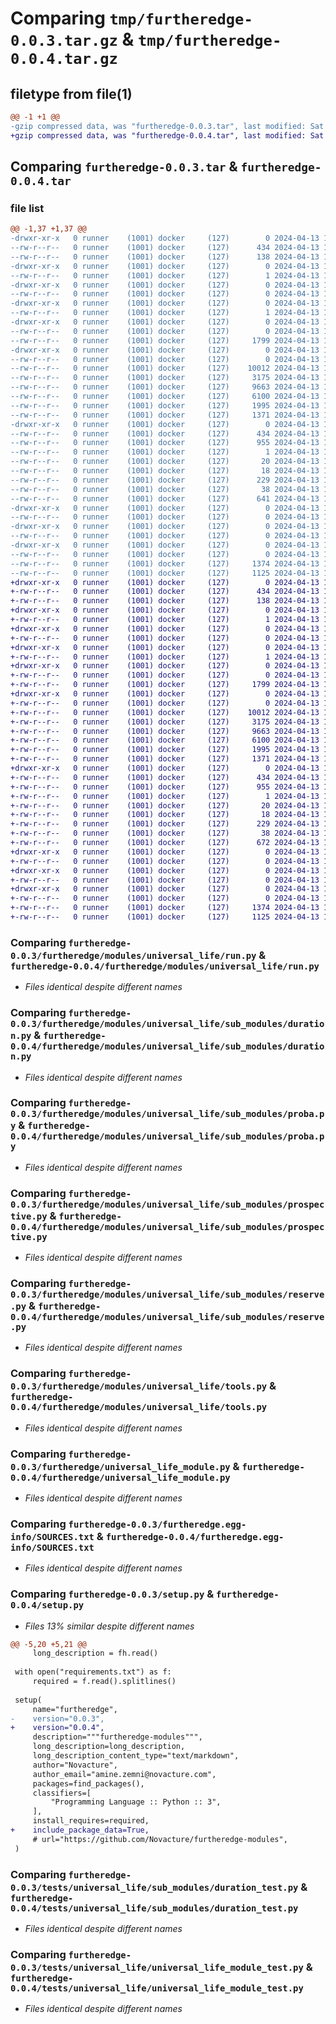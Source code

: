 # Comparing `tmp/furtheredge-0.0.3.tar.gz` & `tmp/furtheredge-0.0.4.tar.gz`

## filetype from file(1)

```diff
@@ -1 +1 @@
-gzip compressed data, was "furtheredge-0.0.3.tar", last modified: Sat Apr 13 14:39:03 2024, max compression
+gzip compressed data, was "furtheredge-0.0.4.tar", last modified: Sat Apr 13 14:47:13 2024, max compression
```

## Comparing `furtheredge-0.0.3.tar` & `furtheredge-0.0.4.tar`

### file list

```diff
@@ -1,37 +1,37 @@
-drwxr-xr-x   0 runner    (1001) docker     (127)        0 2024-04-13 14:39:03.742156 furtheredge-0.0.3/
--rw-r--r--   0 runner    (1001) docker     (127)      434 2024-04-13 14:39:03.742156 furtheredge-0.0.3/PKG-INFO
--rw-r--r--   0 runner    (1001) docker     (127)      138 2024-04-13 14:38:51.000000 furtheredge-0.0.3/README.md
-drwxr-xr-x   0 runner    (1001) docker     (127)        0 2024-04-13 14:39:03.738156 furtheredge-0.0.3/furtheredge/
--rw-r--r--   0 runner    (1001) docker     (127)        1 2024-04-13 14:38:51.000000 furtheredge-0.0.3/furtheredge/__init__.py
-drwxr-xr-x   0 runner    (1001) docker     (127)        0 2024-04-13 14:39:03.738156 furtheredge-0.0.3/furtheredge/inputs/
--rw-r--r--   0 runner    (1001) docker     (127)        0 2024-04-13 14:38:51.000000 furtheredge-0.0.3/furtheredge/inputs/__init__.py
-drwxr-xr-x   0 runner    (1001) docker     (127)        0 2024-04-13 14:39:03.738156 furtheredge-0.0.3/furtheredge/modules/
--rw-r--r--   0 runner    (1001) docker     (127)        1 2024-04-13 14:38:51.000000 furtheredge-0.0.3/furtheredge/modules/__init__.py
-drwxr-xr-x   0 runner    (1001) docker     (127)        0 2024-04-13 14:39:03.738156 furtheredge-0.0.3/furtheredge/modules/universal_life/
--rw-r--r--   0 runner    (1001) docker     (127)        0 2024-04-13 14:38:51.000000 furtheredge-0.0.3/furtheredge/modules/universal_life/__init__.py
--rw-r--r--   0 runner    (1001) docker     (127)     1799 2024-04-13 14:38:51.000000 furtheredge-0.0.3/furtheredge/modules/universal_life/run.py
-drwxr-xr-x   0 runner    (1001) docker     (127)        0 2024-04-13 14:39:03.738156 furtheredge-0.0.3/furtheredge/modules/universal_life/sub_modules/
--rw-r--r--   0 runner    (1001) docker     (127)        0 2024-04-13 14:38:51.000000 furtheredge-0.0.3/furtheredge/modules/universal_life/sub_modules/__init__.py
--rw-r--r--   0 runner    (1001) docker     (127)    10012 2024-04-13 14:38:51.000000 furtheredge-0.0.3/furtheredge/modules/universal_life/sub_modules/duration.py
--rw-r--r--   0 runner    (1001) docker     (127)     3175 2024-04-13 14:38:51.000000 furtheredge-0.0.3/furtheredge/modules/universal_life/sub_modules/proba.py
--rw-r--r--   0 runner    (1001) docker     (127)     9663 2024-04-13 14:38:51.000000 furtheredge-0.0.3/furtheredge/modules/universal_life/sub_modules/prospective.py
--rw-r--r--   0 runner    (1001) docker     (127)     6100 2024-04-13 14:38:51.000000 furtheredge-0.0.3/furtheredge/modules/universal_life/sub_modules/reserve.py
--rw-r--r--   0 runner    (1001) docker     (127)     1995 2024-04-13 14:38:51.000000 furtheredge-0.0.3/furtheredge/modules/universal_life/tools.py
--rw-r--r--   0 runner    (1001) docker     (127)     1371 2024-04-13 14:38:51.000000 furtheredge-0.0.3/furtheredge/universal_life_module.py
-drwxr-xr-x   0 runner    (1001) docker     (127)        0 2024-04-13 14:39:03.742156 furtheredge-0.0.3/furtheredge.egg-info/
--rw-r--r--   0 runner    (1001) docker     (127)      434 2024-04-13 14:39:03.000000 furtheredge-0.0.3/furtheredge.egg-info/PKG-INFO
--rw-r--r--   0 runner    (1001) docker     (127)      955 2024-04-13 14:39:03.000000 furtheredge-0.0.3/furtheredge.egg-info/SOURCES.txt
--rw-r--r--   0 runner    (1001) docker     (127)        1 2024-04-13 14:39:03.000000 furtheredge-0.0.3/furtheredge.egg-info/dependency_links.txt
--rw-r--r--   0 runner    (1001) docker     (127)       20 2024-04-13 14:39:03.000000 furtheredge-0.0.3/furtheredge.egg-info/requires.txt
--rw-r--r--   0 runner    (1001) docker     (127)       18 2024-04-13 14:39:03.000000 furtheredge-0.0.3/furtheredge.egg-info/top_level.txt
--rw-r--r--   0 runner    (1001) docker     (127)      229 2024-04-13 14:38:51.000000 furtheredge-0.0.3/pyproject.toml
--rw-r--r--   0 runner    (1001) docker     (127)       38 2024-04-13 14:39:03.742156 furtheredge-0.0.3/setup.cfg
--rw-r--r--   0 runner    (1001) docker     (127)      641 2024-04-13 14:38:51.000000 furtheredge-0.0.3/setup.py
-drwxr-xr-x   0 runner    (1001) docker     (127)        0 2024-04-13 14:39:03.738156 furtheredge-0.0.3/tests/
--rw-r--r--   0 runner    (1001) docker     (127)        0 2024-04-13 14:38:51.000000 furtheredge-0.0.3/tests/__init__.py
-drwxr-xr-x   0 runner    (1001) docker     (127)        0 2024-04-13 14:39:03.738156 furtheredge-0.0.3/tests/universal_life/
--rw-r--r--   0 runner    (1001) docker     (127)        0 2024-04-13 14:38:51.000000 furtheredge-0.0.3/tests/universal_life/__init__.py
-drwxr-xr-x   0 runner    (1001) docker     (127)        0 2024-04-13 14:39:03.738156 furtheredge-0.0.3/tests/universal_life/sub_modules/
--rw-r--r--   0 runner    (1001) docker     (127)        0 2024-04-13 14:38:51.000000 furtheredge-0.0.3/tests/universal_life/sub_modules/__init__.py
--rw-r--r--   0 runner    (1001) docker     (127)     1374 2024-04-13 14:38:51.000000 furtheredge-0.0.3/tests/universal_life/sub_modules/duration_test.py
--rw-r--r--   0 runner    (1001) docker     (127)     1125 2024-04-13 14:38:51.000000 furtheredge-0.0.3/tests/universal_life/universal_life_module_test.py
+drwxr-xr-x   0 runner    (1001) docker     (127)        0 2024-04-13 14:47:13.029734 furtheredge-0.0.4/
+-rw-r--r--   0 runner    (1001) docker     (127)      434 2024-04-13 14:47:13.029734 furtheredge-0.0.4/PKG-INFO
+-rw-r--r--   0 runner    (1001) docker     (127)      138 2024-04-13 14:47:00.000000 furtheredge-0.0.4/README.md
+drwxr-xr-x   0 runner    (1001) docker     (127)        0 2024-04-13 14:47:13.025734 furtheredge-0.0.4/furtheredge/
+-rw-r--r--   0 runner    (1001) docker     (127)        1 2024-04-13 14:47:00.000000 furtheredge-0.0.4/furtheredge/__init__.py
+drwxr-xr-x   0 runner    (1001) docker     (127)        0 2024-04-13 14:47:13.025734 furtheredge-0.0.4/furtheredge/inputs/
+-rw-r--r--   0 runner    (1001) docker     (127)        0 2024-04-13 14:47:00.000000 furtheredge-0.0.4/furtheredge/inputs/__init__.py
+drwxr-xr-x   0 runner    (1001) docker     (127)        0 2024-04-13 14:47:13.025734 furtheredge-0.0.4/furtheredge/modules/
+-rw-r--r--   0 runner    (1001) docker     (127)        1 2024-04-13 14:47:00.000000 furtheredge-0.0.4/furtheredge/modules/__init__.py
+drwxr-xr-x   0 runner    (1001) docker     (127)        0 2024-04-13 14:47:13.029734 furtheredge-0.0.4/furtheredge/modules/universal_life/
+-rw-r--r--   0 runner    (1001) docker     (127)        0 2024-04-13 14:47:00.000000 furtheredge-0.0.4/furtheredge/modules/universal_life/__init__.py
+-rw-r--r--   0 runner    (1001) docker     (127)     1799 2024-04-13 14:47:00.000000 furtheredge-0.0.4/furtheredge/modules/universal_life/run.py
+drwxr-xr-x   0 runner    (1001) docker     (127)        0 2024-04-13 14:47:13.029734 furtheredge-0.0.4/furtheredge/modules/universal_life/sub_modules/
+-rw-r--r--   0 runner    (1001) docker     (127)        0 2024-04-13 14:47:00.000000 furtheredge-0.0.4/furtheredge/modules/universal_life/sub_modules/__init__.py
+-rw-r--r--   0 runner    (1001) docker     (127)    10012 2024-04-13 14:47:00.000000 furtheredge-0.0.4/furtheredge/modules/universal_life/sub_modules/duration.py
+-rw-r--r--   0 runner    (1001) docker     (127)     3175 2024-04-13 14:47:00.000000 furtheredge-0.0.4/furtheredge/modules/universal_life/sub_modules/proba.py
+-rw-r--r--   0 runner    (1001) docker     (127)     9663 2024-04-13 14:47:00.000000 furtheredge-0.0.4/furtheredge/modules/universal_life/sub_modules/prospective.py
+-rw-r--r--   0 runner    (1001) docker     (127)     6100 2024-04-13 14:47:00.000000 furtheredge-0.0.4/furtheredge/modules/universal_life/sub_modules/reserve.py
+-rw-r--r--   0 runner    (1001) docker     (127)     1995 2024-04-13 14:47:00.000000 furtheredge-0.0.4/furtheredge/modules/universal_life/tools.py
+-rw-r--r--   0 runner    (1001) docker     (127)     1371 2024-04-13 14:47:00.000000 furtheredge-0.0.4/furtheredge/universal_life_module.py
+drwxr-xr-x   0 runner    (1001) docker     (127)        0 2024-04-13 14:47:13.029734 furtheredge-0.0.4/furtheredge.egg-info/
+-rw-r--r--   0 runner    (1001) docker     (127)      434 2024-04-13 14:47:13.000000 furtheredge-0.0.4/furtheredge.egg-info/PKG-INFO
+-rw-r--r--   0 runner    (1001) docker     (127)      955 2024-04-13 14:47:13.000000 furtheredge-0.0.4/furtheredge.egg-info/SOURCES.txt
+-rw-r--r--   0 runner    (1001) docker     (127)        1 2024-04-13 14:47:13.000000 furtheredge-0.0.4/furtheredge.egg-info/dependency_links.txt
+-rw-r--r--   0 runner    (1001) docker     (127)       20 2024-04-13 14:47:13.000000 furtheredge-0.0.4/furtheredge.egg-info/requires.txt
+-rw-r--r--   0 runner    (1001) docker     (127)       18 2024-04-13 14:47:13.000000 furtheredge-0.0.4/furtheredge.egg-info/top_level.txt
+-rw-r--r--   0 runner    (1001) docker     (127)      229 2024-04-13 14:47:00.000000 furtheredge-0.0.4/pyproject.toml
+-rw-r--r--   0 runner    (1001) docker     (127)       38 2024-04-13 14:47:13.029734 furtheredge-0.0.4/setup.cfg
+-rw-r--r--   0 runner    (1001) docker     (127)      672 2024-04-13 14:47:00.000000 furtheredge-0.0.4/setup.py
+drwxr-xr-x   0 runner    (1001) docker     (127)        0 2024-04-13 14:47:13.029734 furtheredge-0.0.4/tests/
+-rw-r--r--   0 runner    (1001) docker     (127)        0 2024-04-13 14:47:00.000000 furtheredge-0.0.4/tests/__init__.py
+drwxr-xr-x   0 runner    (1001) docker     (127)        0 2024-04-13 14:47:13.029734 furtheredge-0.0.4/tests/universal_life/
+-rw-r--r--   0 runner    (1001) docker     (127)        0 2024-04-13 14:47:00.000000 furtheredge-0.0.4/tests/universal_life/__init__.py
+drwxr-xr-x   0 runner    (1001) docker     (127)        0 2024-04-13 14:47:13.029734 furtheredge-0.0.4/tests/universal_life/sub_modules/
+-rw-r--r--   0 runner    (1001) docker     (127)        0 2024-04-13 14:47:00.000000 furtheredge-0.0.4/tests/universal_life/sub_modules/__init__.py
+-rw-r--r--   0 runner    (1001) docker     (127)     1374 2024-04-13 14:47:00.000000 furtheredge-0.0.4/tests/universal_life/sub_modules/duration_test.py
+-rw-r--r--   0 runner    (1001) docker     (127)     1125 2024-04-13 14:47:00.000000 furtheredge-0.0.4/tests/universal_life/universal_life_module_test.py
```

### Comparing `furtheredge-0.0.3/furtheredge/modules/universal_life/run.py` & `furtheredge-0.0.4/furtheredge/modules/universal_life/run.py`

 * *Files identical despite different names*

### Comparing `furtheredge-0.0.3/furtheredge/modules/universal_life/sub_modules/duration.py` & `furtheredge-0.0.4/furtheredge/modules/universal_life/sub_modules/duration.py`

 * *Files identical despite different names*

### Comparing `furtheredge-0.0.3/furtheredge/modules/universal_life/sub_modules/proba.py` & `furtheredge-0.0.4/furtheredge/modules/universal_life/sub_modules/proba.py`

 * *Files identical despite different names*

### Comparing `furtheredge-0.0.3/furtheredge/modules/universal_life/sub_modules/prospective.py` & `furtheredge-0.0.4/furtheredge/modules/universal_life/sub_modules/prospective.py`

 * *Files identical despite different names*

### Comparing `furtheredge-0.0.3/furtheredge/modules/universal_life/sub_modules/reserve.py` & `furtheredge-0.0.4/furtheredge/modules/universal_life/sub_modules/reserve.py`

 * *Files identical despite different names*

### Comparing `furtheredge-0.0.3/furtheredge/modules/universal_life/tools.py` & `furtheredge-0.0.4/furtheredge/modules/universal_life/tools.py`

 * *Files identical despite different names*

### Comparing `furtheredge-0.0.3/furtheredge/universal_life_module.py` & `furtheredge-0.0.4/furtheredge/universal_life_module.py`

 * *Files identical despite different names*

### Comparing `furtheredge-0.0.3/furtheredge.egg-info/SOURCES.txt` & `furtheredge-0.0.4/furtheredge.egg-info/SOURCES.txt`

 * *Files identical despite different names*

### Comparing `furtheredge-0.0.3/setup.py` & `furtheredge-0.0.4/setup.py`

 * *Files 13% similar despite different names*

```diff
@@ -5,20 +5,21 @@
     long_description = fh.read()
 
 with open("requirements.txt") as f:
     required = f.read().splitlines()
 
 setup(
     name="furtheredge",
-    version="0.0.3",
+    version="0.0.4",
     description="""furtheredge-modules""",
     long_description=long_description,
     long_description_content_type="text/markdown",
     author="Novacture",
     author_email="amine.zemni@novacture.com",
     packages=find_packages(),
     classifiers=[
         "Programming Language :: Python :: 3",
     ],
     install_requires=required,
+    include_package_data=True,
     # url="https://github.com/Novacture/furtheredge-modules",
 )
```

### Comparing `furtheredge-0.0.3/tests/universal_life/sub_modules/duration_test.py` & `furtheredge-0.0.4/tests/universal_life/sub_modules/duration_test.py`

 * *Files identical despite different names*

### Comparing `furtheredge-0.0.3/tests/universal_life/universal_life_module_test.py` & `furtheredge-0.0.4/tests/universal_life/universal_life_module_test.py`

 * *Files identical despite different names*

